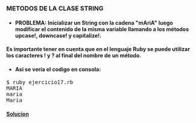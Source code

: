 ### METODOS DE LA CLASE STRING

* #### PROBLEMA: Inicializar un String con la cadena "mAriA" luego modificar el contenido de la misma variable llamando a los métodos upcase!, downcase! y capitalize!.

#### Es importante tener en cuenta que en el lenguaje Ruby se puede utilizar los caracteres ! y ? al final del nombre de un método.


* #### Asi se vería el codigo en consola:

<pre>
$ ruby ejercicio17.rb
MARIA
maria
Maria
</pre>

#### [Solucion][1]
[1]:/Ejercicio17/ejercicio17.rb